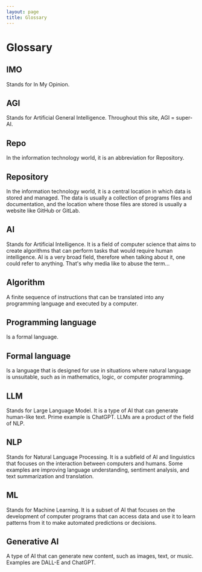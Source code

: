 ```yaml
---
layout: page
title: Glossary
---
```


# Glossary

## IMO
Stands for In My Opinion.

## AGI
Stands for Artificial General Intelligence. Throughout this site, AGI = super-AI.

## Repo
In the information technology world, it is an abbreviation for Repository.

## Repository
In the information technology world, it is a central location in which data is stored and managed. The data is usually
a collection of programs files and documentation, and the location where those files are stored is usually a website
like GitHub or GitLab.

## AI
Stands for Artificial Intelligence. It is a field of computer science that aims to create algorithms that can
perform tasks that would require human intelligence. AI is a very broad field, therefore when talking about it, one
could refer to anything. That's why media like to abuse the term...

## Algorithm
A finite sequence of instructions that can be translated into any programming language and executed by a computer.

## Programming language
Is a formal language.

## Formal language
Is a language that is designed for use in situations where natural language is unsuitable, such as in mathematics,
logic, or computer programming.

## LLM
Stands for Large Language Model. It is a type of AI that can generate human-like text. Prime example is ChatGPT.
LLMs are a product of the field of NLP.

## NLP
Stands for Natural Language Processing. It is a subfield of AI and linguistics that focuses on the interaction between
computers and humans. Some examples are improving language understanding, sentiment analysis, and text summarization
and translation.

## ML
Stands for Machine Learning. It is a subset of AI that focuses on the development of computer programs that can access
data and use it to learn patterns from it to make automated predictions or decisions.

## Generative AI
A type of AI that can generate new content, such as images, text, or music. Examples are DALL-E and ChatGPT.

